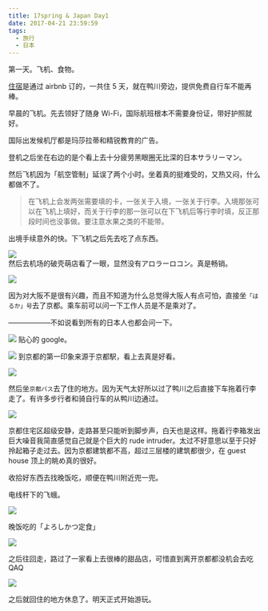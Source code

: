 ```yaml
---
title: 17spring & Japan Day1
date: 2017-04-21 23:59:59
tags:
  - 旅行
  - 日本
---
```


第一天。飞机、食物。

[住宿](https://zh.airbnb.com/rooms/16016564)是通过 airbnb 订的，一共住 5 天，就在鸭川旁边，提供免费自行车不能再棒。

早晨的飞机。先去领好了随身 Wi-Fi，国际航班根本不需要身份证，带好护照就好。

国际出发候机厅都是玛莎拉蒂和精锐教育的广告。

登机之后坐在右边的是个看上去十分疲劳黑眼圈无比深的日本サラリーマン。

然后飞机因为「航空管制」延误了两个小时。坐着真的挺难受的，又热又闷，什么都做不了。

> 在飞机上会发两张需要填的卡，一张关于入境，一张关于行李。入境那张可以在飞机上填好，而关于行李的那一张可以在下飞机后等行李时填，反正那段时间也没事做。要注意水果之类的不能带。

出境手续意外的快。下飞机之后先去吃了点东西。

![](https://c1.staticflickr.com/5/4158/34242752862_1db7866602_b.jpg)  
然后去机场的破壳萌店看了一眼，显然没有アロラーロコン。真是畅销。

![](https://c1.staticflickr.com/3/2805/33328891794_2f074c6a7d_b.jpg)

因为对大阪不是很有兴趣，而且不知道为什么总觉得大阪人有点可怕，直接坐`「はるか」号`去了京都。乘车前可以问一下工作人员是不是乘对了。

——————不如说看到所有的日本人也都会问一下。

![](https://c1.staticflickr.com/5/4168/34360627956_242747c29b_b.jpg)
贴心的 google。

![](https://c1.staticflickr.com/5/4183/34017553730_708b1ef0c4_b.jpg)
到京都的第一印象来源于京都駅，看上去真是好看。

![](https://c1.staticflickr.com/5/4170/34360763956_f6b5d416b5_b.jpg)

然后坐`京都バス`去了住的地方。因为天气太好所以过了鸭川之后直接下车拖着行李走了。有许多步行者和骑自行车的从鸭川边通过。

![](https://c1.staticflickr.com/5/4163/34402503205_0c4e313739_b.jpg)

京都住宅区超级安静，走路甚至只能听到脚步声，白天也是这样。拖着行李箱发出巨大噪音我简直感觉自己就是个巨大的 rude intruder。太过不好意思以至于只好拎起箱子走过去。因为京都建筑都不高，超过三层楼的建筑都很少，在 guest house 顶上的眺め真的很好。

收拾好东西去找晚饭吃，顺便在鸭川附近兜一兜。

电线杆下的飞蛾。

![](https://c1.staticflickr.com/3/2864/34243655072_0967b83c43_b.jpg)

晚饭吃的「よろしかつ定食」

![](https://c1.staticflickr.com/5/4157/33561854854_7c37e74852_b.jpg)

之后往回走，路过了一家看上去很棒的甜品店，可惜直到离开京都都没机会去吃 QAQ

![](https://c1.staticflickr.com/3/2834/34244902492_e2a01780db_b.jpg)

之后就回住的地方休息了。明天正式开始游玩。

